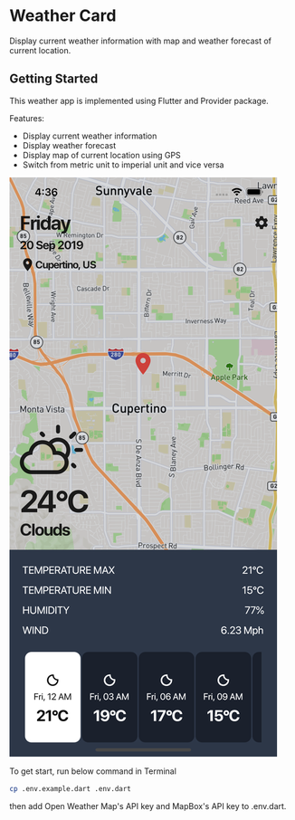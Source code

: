 # Weather Card

Display current weather information with map and weather forecast of current location.

## Getting Started

This weather app is implemented using Flutter and Provider package.

Features:

- Display current weather information
- Display weather forecast
- Display map of current location using GPS
- Switch from metric unit to imperial unit and vice versa

![UI](UI.png?raw=true)

To get start, run below command in Terminal

```bash
cp .env.example.dart .env.dart
```

then add Open Weather Map's API key and MapBox's API key to .env.dart.
